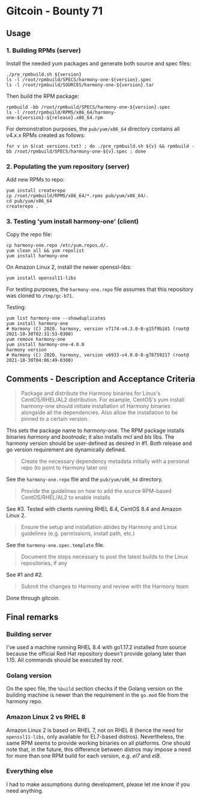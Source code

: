# Gitcoin - Bounty 71

## Usage

### 1. Building RPMs (server)
Install the needed yum packages and generate both source and spec files:
```shell
./pre_rpmbuild.sh ${version}
ls -l /root/rpmbuild/SPECS/harmony-one-${version}.spec
ls -l /root/rpmbuild/SOURCES/harmony-one-${version}.tar
```

Then build the RPM package:
```shell
rpmbuild -bb /root/rpmbuild/SPECS/harmony-one-${version}.spec
ls -l /root/rpmbuild/RPMS/x86_64/harmony-one-${version}-${release}.x86_64.rpm
```

For demonstration purposes, the `pub/yum/x86_64` directory contains all v4.x.x RPMs created as follows:
```shell
for v in $(cat versions.txt) ; do ./pre_rpmbuild.sh ${v} && rpmbuild -bb /root/rpmbuild/SPECS/harmony-one-${v}.spec ; done
```

### 2. Populating the yum repository (server)
Add new RPMs to repo:
```shell
yum install createrepo
cp /root/rpmbuild/RPMS/x86_64/*.rpms pub/yum/x86_64/.
cd pub/yum/x86_64
createrepo .
```

### 3. Testing 'yum install harmony-one' (client)
Copy the repo file:
```shell
cp harmony-one.repo /etc/yum.repos.d/.
yum clean all && yum repolist
yum install harmony-one
```

On Amazon Linux 2, install the newer openssl-libs:
```shell
yum install openssl11-libs
```

For testing purposes, the `harmony-one.repo` file assumes that this repository was cloned to `/tmp/gc-b71`.

Testing:
```shell
yum list harmony-one --showduplicates
yum install harmony-one
# Harmony (C) 2020. harmony, version v7174-v4.3.0-0-g15f9b2d1 (root@ 2021-10-30T02:31:53-0300)
yum remove harmony-one
yum install harmony-one-4.0.0
harmony version
# Harmony (C) 2020. harmony, version v6933-v4.0.0-0-g78759217 (root@ 2021-10-30T04:06:49-0300)
```

## Comments - Description and Acceptance Criteria

> Package and distribute the Harmony binaries for Linux's CentOS/RHEL/AL2 distribution. For example, CentOS's yum install harmony-one should initiate installation of Harmony binaries alongside all the dependencies. Also allow the installation to be pinned to a certain version.

This sets the package name to *harmony-one*. The RPM package installs binaries *harmony* and *bootnode*; it also installs *mcl* and *bls* libs. The harmony version should be user-defined as desired in #1. Both release and go version requirement are dynamically defined.

> Create the necessary dependency metadata initially with a personal repo (to point to Harmony later on)

See the `harmony-one.repo` file and the `pub/yum/x86_64` directory.

> Provide the guidelines on how to add the source RPM-based CentOS/RHEL/AL2 to enable installs

See #3. Tested with clients running RHEL 8.4, CentOS 8.4 and Amazon Linux 2.

> Ensure the setup and installation abides by Harmony and Linux guidelines (e.g. permissions, install path, etc.)

See the `harmony-one.spec.template` file.

> Document the steps necessary to post the latest builds to the Linux repositories, if any

See #1 and #2.

> Submit the changes to Harmony and review with the Harmony team

Done through gitcoin.

## Final remarks

### Building server
I've used a machine running RHEL 8.4 with go1.17.2 installed from source
because the official Red Hat repository doesn't provide golang later than 1.15.
All commands should be executed by *root*.

### Golang version
On the spec file, the `%build` section checks if the Golang version on the building machine is newer
than the requirement in the `go.mod` file from the harmony repo. 

### Amazon Linux 2 vs RHEL 8
Amazon Linux 2 is based on RHEL 7, not on RHEL 8 (hence the need for `openssl11-libs`, only available for EL7-based
distros). Nevertheless, the same RPM seems to provide working binaries on all platforms. One should note that, in the future, this difference between distros may impose a need for more than one RPM build for each version, e.g. *el7*
and *el8*.

### Everything else
I had to make assumptions during development, please let me know if you need anything.